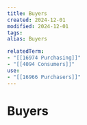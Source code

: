```yaml
---
title: Buyers
created: 2024-12-01
modified: 2024-12-01
tags: 
alias: Buyers

relatedTerm:
- "[[16974 Purchasing]]"
- "[[4094 Consumers]]"
use:
- "[[16966 Purchasers]]"
---
```

# Buyers
